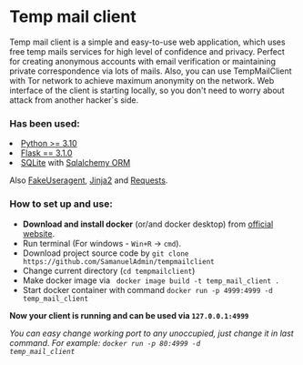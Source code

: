 <h1>Temp mail client</h1>


Temp mail client is a simple and easy-to-use web application, 
which uses free temp mails services for high level of confidence and privacy. Perfect for creating anonymous 
accounts with email verification or maintaining private correspondence via lots of mails.
Also, you can use TempMailClient with Tor network to achieve maximum anonymity on the network.
Web interface of the client is starting locally, so you don't need to worry about attack from
another hacker`s side.


<h3>Has been used:</h3>
<li><a href="https://python.org">Python >= 3.10</a></li>
<li><a href="https://flask.palletsprojects.com/en/stable/">Flask == 3.1.0</a></li>
<li><a href="https://www.sqlite.org/">SQLite</a> with <a href="https://www.sqlalchemy.org/">Sqlalchemy ORM</a></li>

Also <a href="https://pypi.org/project/fake-useragent/">FakeUseragent</a>, <a href="https://pypi.org/project/Jinja2/">Jinja2</a> and <a href="https://pypi.org/project/requests/">Requests</a>.

<h3>How to set up and use:</h3>

<ul>

<li><strong>Download and install docker</strong> (or/and docker desktop) from <a href="https://www.docker.com/">official website</a>.</li>
<li>Run terminal (For windows - <code>Win+R</code> -> <code>cmd</code>).</li>
<li>Download project source code by <code>git clone https://github.com/SamanuelAdmin/tempmailclient</code></li>
<li>Change current directory (<code>cd tempmailclient</code>)</li>
<li>Make docker image via <code> docker image build -t temp_mail_client . </code></li>
<li>Start docker container with command <code>docker run -p 4999:4999 -d temp_mail_client</code></li>

</ul>
<strong>Now your client is running and can be used via <code>127.0.0.1:4999</code></strong>


<i> You can easy change working port to any unoccupied, just change it in last command. For example: <code>docker run -p 80:4999 -d temp_mail_client</code></i>
